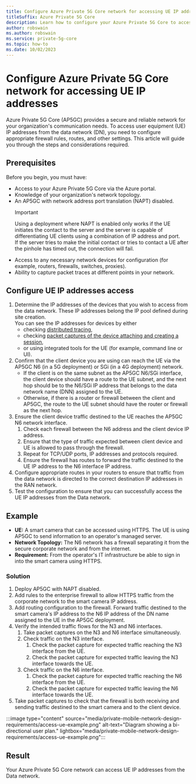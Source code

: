 ```yaml
---
title: Configure Azure Private 5G Core network for accessing UE IP addresses
titleSuffix: Azure Private 5G Core
description: Learn how to configure your Azure Private 5G Core to access UE IP addresses.
author: robswain
ms.author: robswain
ms.service: private-5g-core
ms.topic: how-to 
ms.date: 10/02/2023
---
```


# Configure Azure Private 5G Core network for accessing UE IP addresses

Azure Private 5G Core (AP5GC) provides a secure and reliable network for your organization's communication needs. To access user equipment (UE) IP addresses from the data network (DN), you need to configure appropriate firewall rules, routes, and other settings. This article will guide you through the steps and considerations required.

## Prerequisites

Before you begin, you must have:

- Access to your Azure Private 5G Core via the Azure portal.
- Knowledge of your organization's network topology.
- An AP5GC with network address port translation (NAPT) disabled.  
    > [!IMPORTANT]
    > Using a deployment where NAPT is enabled only works if the UE initiates the contact to the server and the server is capable of differentiating UE clients using a combination of IP address and port.  
    > If the server tries to make the initial contact or tries to contact a UE after the pinhole has timed out, the connection will fail.
- Access to any necessary network devices for configuration (for example, routers, firewalls, switches, proxies).
- Ability to capture packet traces at different points in your network.

## Configure UE IP addresses access

1. Determine the IP addresses of the devices that you wish to access from the data network. These IP addresses belong the IP pool defined during site creation.  
You can see the IP addresses for devices by either
    - checking [distributed tracing](distributed-tracing.md),
    - checking [packet captures of the device attaching and creating a session](data-plane-packet-capture.md),
    - or using integrated tools for the UE (for example, command line or UI).
1. Confirm that the client device you are using can reach the UE via the AP5GC N6 (in a 5G deployment) or SGi (in a 4G deployment) network.
    - If the client is on the same subnet as the AP5GC N6/SGi interface, the client device should have a route to the UE subnet, and the next hop should be to the N6/SGi IP address that belongs to the data network name (DNN) assigned to the UE.
    - Otherwise, if there is a router or firewall between the client and AP5GC, the route to the UE subnet should have the router or firewall as the next hop.
1. Ensure the client device traffic destined to the UE reaches the AP5GC N6 network interface.
    1. Check each firewall between the N6 address and the client device IP address.
    1. Ensure that the type of traffic expected between client device and UE is allowed to pass through the firewall.
    1. Repeat for TCP/UDP ports, IP addresses and protocols required.
    1. Ensure the firewall has routes to forward the traffic destined to the UE IP address to the N6 interface IP address.
1. Configure appropriate routes in your routers to ensure that traffic from the data network is directed to the correct destination IP addresses in the RAN network.
1. Test the configuration to ensure that you can successfully access the UE IP addresses from the Data network.

## Example

- **UE:** A smart camera that can be accessed using HTTPS. The UE is using AP5GC to send information to an operator's managed server.
- **Network Topology:** The N6 network has a firewall separating it from the secure corporate network and from the internet.
- **Requirement:** From the operator's IT infrastructure be able to sign in into the smart camera using HTTPS.

### Solution

1. Deploy AP5GC with NAPT disabled.
1. Add rules to the enterprise firewall to allow HTTPS traffic from the corporate network to the smart camera IP address.
1. Add routing configuration to the firewall. Forward traffic destined to the smart camera's IP address to the N6 IP address of the DN name assigned to the UE in the AP5GC deployment.
1. Verify the intended traffic flows for the N3 and N6 interfaces.
    1. Take packet captures on the N3 and N6 interface simultaneously.
    1. Check traffic on the N3 interface.
        1. Check the packet capture for expected traffic reaching the N3 interface from the UE.
        1. Check the packet capture for expected traffic leaving the N3 interface towards the UE.
    1. Check traffic on the N6 interface.
        1. Check the packet capture for expected traffic reaching the N6 interface from the UE.
        1. Check the packet capture for expected traffic leaving the N6 interface towards the UE.
1. Take packet captures to check that the firewall is both receiving and sending traffic destined to the smart camera and to the client device.

:::image type="content" source="media/private-mobile-network-design-requirements/access-ue-example.png" alt-text="Diagram showing a bi-directional user plan." lightbox="media/private-mobile-network-design-requirements/access-ue-example.png":::

## Result

Your Azure Private 5G Core network can access UE IP addresses from the Data network.

